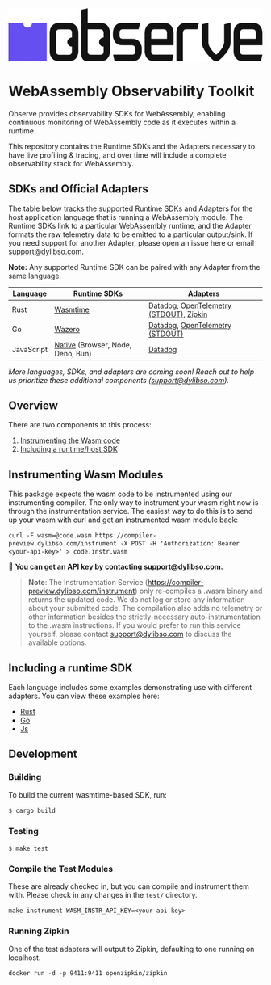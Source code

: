 <picture>
    <source media="(prefers-color-scheme: dark)" srcset=".github/assets/observe-wasm-light.svg">
    <img alt="WebAssembly Observability - Observe SDK by Dylibso" src=".github/assets/observe-wasm.svg">
</picture>

# WebAssembly Observability Toolkit

Observe provides observability SDKs for WebAssembly, enabling continuous
monitoring of WebAssembly code as it executes within a runtime.

This repository contains the Runtime SDKs and the Adapters necessary to have
live profiling & tracing, and over time will include a complete observability
stack for WebAssembly.

## SDKs and Official Adapters

The table below tracks the supported Runtime SDKs and Adapters for the host
application language that is running a WebAssembly module. The Runtime SDKs link
to a particular WebAssembly runtime, and the Adapter formats the raw telemetry
data to be emitted to a particular output/sink. If you need support for another
Adapter, please open an issue here or email
[support@dylibso.com](mailto:support@dylibso.com).

**Note:** Any supported Runtime SDK can be paired with any Adapter from the same
language.

| Language   | Runtime SDKs                             | Adapters                                                                                                                                  |
| ---------- | ---------------------------------------- | ----------------------------------------------------------------------------------------------------------------------------------------- |
| Rust       | [Wasmtime](/rust)                        | [Datadog](/rust/src/adapter/datadog.rs), [OpenTelemetry (STDOUT)](/rust/src/adapter/otelstdout.rs), [Zipkin](/rust/src/adapter/zipkin.rs) |
| Go         | [Wazero](/go)                            | [Datadog](/go/adapter/datadog/), [OpenTelemetry (STDOUT)](/go/adapter/otel_stdout/)                                                       |
| JavaScript | [Native](/js) (Browser, Node, Deno, Bun) | [Datadog](/js/packages/observe-sdk-datadog)                                                                                               |

_More languages, SDKs, and adapters are coming soon! Reach out to help us
prioritize these additional components
([support@dylibso.com](mailto:support@dylibso.com))._

## Overview

There are two components to this process:

1. [Instrumenting the Wasm code](#instrumenting-wasm-modules)
2. [Including a runtime/host SDK](#including-a-runtime-sdk)

## Instrumenting Wasm Modules

This package expects the wasm code to be instrumented using our instrumenting
compiler. The only way to instrument your wasm right now is through the
instrumentation service. The easiest way to do this is to send up your wasm with
curl and get an instrumented wasm module back:

```
curl -F wasm=@code.wasm https://compiler-preview.dylibso.com/instrument -X POST -H 'Authorization: Bearer <your-api-key>' > code.instr.wasm
```

:key: **You can get an API key by contacting
[support@dylibso.com](mailto:support@dylibso.com).**

> **Note**: The Instrumentation Service
> (https://compiler-preview.dylibso.com/instrument) only re-compiles a .wasm
> binary and returns the updated code. We do not log or store any information
> about your submitted code. The compilation also adds no telemetry or other
> information besides the strictly-necessary auto-instrumentation to the .wasm
> instructions. If you would prefer to run this service yourself, please contact
> [support@dylibso.com](mailto:support@dylibso.com) to discuss the available
> options.

## Including a runtime SDK

Each language includes some examples demonstrating use with different adapters. You can view these examples here:

* [Rust](rust/examples)
* [Go](go/bin)
* [Js](js/packages)

## Development

### Building

To build the current wasmtime-based SDK, run:

```
$ cargo build
```

### Testing

```
$ make test
```

### Compile the Test Modules

These are already checked in, but you can compile and instrument them with.
Please check in any changes in the `test/` directory.

```
make instrument WASM_INSTR_API_KEY=<your-api-key>
```

### Running Zipkin

One of the test adapters will output to Zipkin, defaulting to one running on
localhost.

    docker run -d -p 9411:9411 openzipkin/zipkin
